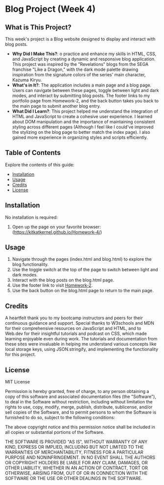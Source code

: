 # Blog Project (Week 4)

## What is This Project?

This week's project is a Blog website designed to display and interact with blog posts.

- **Why Did I Make This?**: o practice and enhance my skills in HTML, CSS, and JavaScript by creating a dynamic and responsive blog application. This project was inspired by the "Revelations" blogs from the SEGA franchise "Like a Dragon," with the dark mode palette drawing inspiration from the signature colors of the series' main character, Kazuma Kiryu.
- **What's in It?**: The application includes a main page and a blog page. Users can navigate between these pages, toggle between light and dark modes, and interact by submitting blog posts. The footer links to my portfolio page from Homework-2, and the back button takes you back to the main page to submit another blog entry.
- **What Did I Learn?**: This project helped me understand the integration of HTML and JavaScript to create a cohesive user experience. I learned about DOM manipulation and the importance of maintaining consistent styling across different pages (Although I feel like I could've improved the stylizing on the blog page to better match the index page). I also gained more experience in organizing styles and scripts efficiently.  

## Table of Contents

Explore the contents of this guide:

- [Installation](#installation)
- [Usage](#usage)
- [Credits](#credits)
- [License](#license)

## Installation

No installation is required:
1. Open up the page on your favorite browser: (https://kitkatkernel.github.io/Homework-4/)

## Usage

1. Navigate through the pages (index.html and blog.html) to explore the blog functionality.
2. Use the toggle switch at the top of the page to switch between light and dark modes.
3. Interact with the blog posts on the blog.html page.
4. Use the footer link to visit [Homework-2](https://kitkatkernel.github.io/Homework-2/).
5. Use the back button on the blog.html page to return to the main page.

## Credits

A heartfelt thank you to my bootcamp instructors and peers for their continuous guidance and support. Special thanks to W3schools and MDN for their comprehensive resources on JavaScript and HTML, and to Web.dev for their insightful tutorials and podcast on CSS, which made learning enjoyable even during work. The tutorials and documentation from these sites were invaluable in helping me understand various concepts like local storage keys, using JSON.stringify, and implementing the functionality for this project.

## License

MIT License 

Permission is hereby granted, free of charge, to any person obtaining a copy of this software and associated documentation files (the "Software"), to deal in the Software without restriction, including without limitation the rights to use, copy, modify, merge, publish, distribute, sublicense, and/or sell copies of the Software, and to permit persons to whom the Software is furnished to do so, subject to the following conditions:

The above copyright notice and this permission notice shall be included in all copies or substantial portions of the Software.

THE SOFTWARE IS PROVIDED "AS IS", WITHOUT WARRANTY OF ANY KIND, EXPRESS OR IMPLIED, INCLUDING BUT NOT LIMITED TO THE WARRANTIES OF MERCHANTABILITY, FITNESS FOR A PARTICULAR PURPOSE AND NONINFRINGEMENT. IN NO EVENT SHALL THE AUTHORS OR COPYRIGHT HOLDERS BE LIABLE FOR ANY CLAIM, DAMAGES, OR OTHER LIABILITY, WHETHER IN AN ACTION OF CONTRACT, TORT OR OTHERWISE, ARISING FROM, OUT OF OR IN CONNECTION WITH THE SOFTWARE OR THE USE OR OTHER DEALINGS IN THE SOFTWARE.